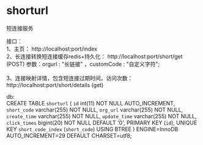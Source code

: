 # shorturl
短连接服务

接口：<br/>
1、主页： http://localhost:port/index<br/>
2、长连接转换短连接缓存redis+持久化： http://localhost:port/short/get (POST) 参数：orgurl : "长链接" ，customCode : "自定义字符";<br/><br/>
3、连接映射详情，包含短连接过期时间，访问次数：http://localhost:port/short/details (get)<br/>

db:<br/>
CREATE TABLE `shorturl` (
  `id` int(11) NOT NULL AUTO_INCREMENT,
  `short_code` varchar(255) NOT NULL,
  `org_url` varchar(255) NOT NULL,
  `create_time` varchar(255) NOT NULL,
  `update_time` varchar(255) NOT NULL,
  `click_times` bigint(20) NOT NULL DEFAULT '0',
  PRIMARY KEY (`id`),
  UNIQUE KEY `short_code_index` (`short_code`) USING BTREE
) ENGINE=InnoDB AUTO_INCREMENT=29 DEFAULT CHARSET=utf8;

